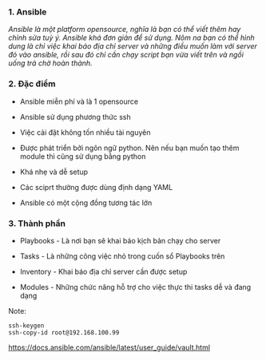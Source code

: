 ### 1. Ansible

*Ansible là một platform opensource, nghĩa là bạn có thể viết thêm hay chỉnh sửa tuỳ ý. Ansible khá đơn giản để sử dụng. Nôm na bạn có thể hình dung là chỉ việc khai báo địa chỉ server và những điều muốn làm với server đó vào ansible, rồi sau đó chỉ cần chạy script bạn vừa viết trên và ngồi uống trà chờ hoàn thành.*

### 2. Đặc điểm

* Ansible miễn phí và là 1 opensource

* Ansible sử dụng phương thức ssh

* Việc cài đặt không tốn nhiều tài nguyên

* Được phát triển bởi ngôn ngữ python. Nên nếu bạn muốn tạo thêm module thì cũng sử dụng bằng python

* Khá nhẹ và dễ setup

* Các sciprt thường được dùng định dạng YAML

* Ansible có một cộng đồng tương tác lớn

### 3. Thành phần

* Playbooks - Là nơi bạn sẽ khai báo kịch bản chạy cho server

* Tasks - Là những công việc nhỏ trong cuốn sổ Playbooks trên

* Inventory - Khai báo địa chỉ server cần được setup

* Modules - Những chức năng hỗ trợ cho việc thực thi tasks dễ và đang dạng





Note:
```
ssh-keygen
ssh-copy-id root@192.168.100.99
```


https://docs.ansible.com/ansible/latest/user_guide/vault.html